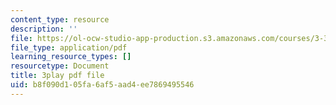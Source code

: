 ```yaml
---
content_type: resource
description: ''
file: https://ol-ocw-studio-app-production.s3.amazonaws.com/courses/3-320-atomistic-computer-modeling-of-materials-sma-5107-spring-2005/b8f090d105fa6af5aad4ee7869495546_K8qD73y8jag.pdf
file_type: application/pdf
learning_resource_types: []
resourcetype: Document
title: 3play pdf file
uid: b8f090d1-05fa-6af5-aad4-ee7869495546
---
```

